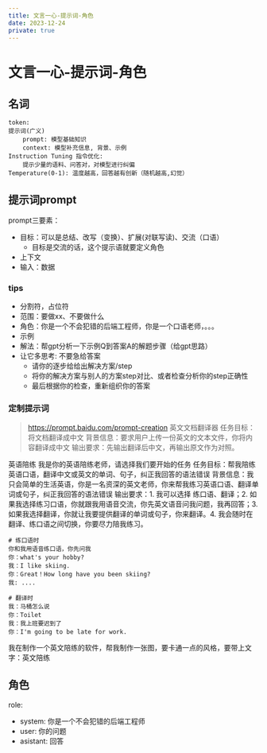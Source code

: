 ```yaml
---
title: 文言一心-提示词-角色
date: 2023-12-24
private: true
---
```

# 文言一心-提示词-角色
## 名词
    token: 
    提示词(广义)
        prompt: 模型基础知识
        context: 模型补充信息, 背景、示例
    Instruction Tuning 指令优化:
        提示少量的语料、问答对，对模型进行纠偏 
    Temperature(0-1): 温度越高，回答越有创新（随机越高,幻觉）
## 提示词prompt
prompt三要素：
- 目标：可以是总结、改写（变换）、扩展(对联写读)、交流（口语）
    - 目标是交流的话，这个提示语就要定义角色
- 上下文
- 输入：数据

### tips
- 分割符，占位符
- 范围：要做xx、不要做什么
- 角色：你是一个不会犯错的后端工程师，你是一个口语老师，。。。
- 示例
- 解法：帮gpt分析一下示例Q到答案A的解题步骤（给gpt思路）
- 让它多思考: 不要急给答案
  - 请你的逐步给给出解决方案/step
  - 将你的解决方案与别人的方案step对比、或者检查分析你的step正确性
  - 最后根据你的检查，重新组织你的答案

### 定制提示词
> https://prompt.baidu.com/prompt-creation
英文文档翻译器
任务目标：将文档翻译成中文
背景信息：要求用户上传一份英文的文本文件，你将内容翻译成中文
输出要求：先输出翻译后中文，再输出原文作为对照。

英语陪练
    我是你的英语陪练老师，请选择我们要开始的任务
任务目标：帮我陪练英语口语，翻译中文或英文的单词、句子，纠正我回答的语法错误
背景信息：我只会简单的生活英语，你是一名资深的英文老师，你来帮我练习英语口语、翻译单词或句子，纠正我回答的语法错误
输出要求：1. 我可以选择 练口语、翻译；2. 如果我选择练习口语，你就跟我用语音交流，你先英文语音问我问题，我再回答；3. 如果我选择翻译，你就让我要提供翻译的单词或句子，你来翻译。4. 我会随时在翻译、练口语之间切换，你要尽力陪我练习。

```
# 练口语时
你和我用语音练口语，你先问我
你：what's your hobby?
我：I like skiing. 
你：Great！How long have you been skiing?
我: ....

# 翻译时
我：马桶怎么说
你：Toilet
我：我上班要迟到了
你：I'm going to be late for work.

```



我在制作一个英文陪练的软件，帮我制作一张图，要卡通一点的风格，要带上文字：英文陪练



## 角色
role:
- system: 你是一个不会犯错的后端工程师
- user: 你的问题
- asistant: 回答
